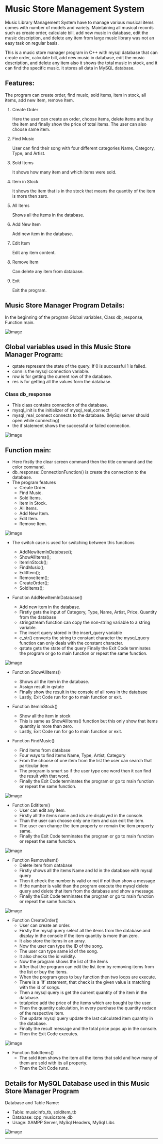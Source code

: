# Music Store Management System

Music Library Management System have to manage various musical items comes with number of models and variety. Maintaining all musical records such as create order, calculate bill, add new music in database, edit the music description, and delete any item from large music library was not an easy task on regular basis.

This is a music store manager program in C++ with mysql database that can create order, calculate bill, add new music in database, edit the music description, and delete any item also it shows the total music in stock, and it can find the specific music. it stores all data in MySQL database.

## Features:
The program can create order, find music, sold items, item in stock, all items, add new Item, remove Item.

1. Create Order

      Here the user can create an order, choose items, delete items and buy the item and finally show the price of total items. The user can also choose same item.

2. Find Music

      User can find their song with four different categories Name, Category, Type, and Artist.

3. Sold Items
  
      It shows how many item and which items were sold.

4. Item in Stock

      It shows the item that is in the stock that means the quantity of the item is more then zero.

5. All Items

      Shows all the items in the database.

6. Add New Item

      Add new item in the database.

7. Edit Item

      Edit any item content.

8. Remove Item

      Can delete any item from database.

9. Exit

      Exit the program.
      
      
## Music Store Manager Program Details:

In the beginning of the program Global variables, Class db_response, Function main.

![image](https://user-images.githubusercontent.com/73773202/150319417-a61c6f09-551d-4b21-beef-f6cd284cf2cc.png)


## Global variables used in this Music Store Manager Program:

* qstate represent the state of the query. If 0 is successful 1 is failed.
* conn is the mysql connection variable.
* row is for getting the current row of the database.
* res is for getting all the values form the database.

### Class db_response

* This class contains connection of the database.
* mysql_init is the initializer of mysql_real_connect
* mysql_real_connect connects to the database. (MySql server should open while connecting)
* the if statement shows the successful or failed connection.

![image](https://user-images.githubusercontent.com/73773202/150319697-6cabc456-2d52-4571-9009-fa0e377a46a8.png)


## Function main:

* Here firstly the clear screen command then the title command and the color command.
* db_response::ConnectionFunction() is create the connection to the database.
* The program features
    *  Create Order.
    *  Find Music.
    *  Sold Items.
    *  Item in Stock.
    *  All Items.
    *  Add New Item.
    *  Edit Item.
    *  Remove Item.

![image](https://user-images.githubusercontent.com/73773202/150319939-3777c40b-8532-4660-8696-95c17c43ad91.png)


* The switch case is used for switching between this functions
    *  AddNewItemInDatabase();
    *  ShowAllItems();
    *  ItemInStock();
    *  FindMusic();
    *  EditItem();
    *  RemoveItem();
    *  CreateOrder();
    *  SoldItems();


* Function AddNewItemInDatabase()
    *  Add new item in the database.
    *  Firstly gets the input of Category, Type, Name, Artist, Price, Quantity from the database
    *  stringstream function can copy the non-string variable to a string variable.
    *  The insert query stored in the insert_query variable
    *  c_str() converts the string to constant character the mysql_query function can only deals with the constant character.
    *  qstate gets the state of the query
Finally the Exit Code terminates the program or go to main function or repeat the same function.

![image](https://user-images.githubusercontent.com/73773202/150320622-adc3dd5d-61aa-45b9-928c-c30ccd5964c5.png)

* Function ShowAllItems()
    *  Shows all the item in the database.
    *  Assign result in qstate
    *  Finally show the result in the console of all rows in the database
    *  Lastly, Exit Code run for go to main function or exit.
   
 * Function ItemInStock()
    *  Show all the item in stock
    *  This is same as ShowAllItems() function but this only show that items quantity is more than zero.
    *  Lastly, Exit Code run for go to main function or exit.
* Function FindMusic()
    *  Find items from database
    *  Four ways to find items Name, Type, Artist, Category
    *  From the choose of one item from the list the user can search that particular item
    *  The program is smart so if the user type one word then it can find the result with that word.
    *  Finally the Exit Code terminates the program or go to main function or repeat the same function.

![image](https://user-images.githubusercontent.com/73773202/150320928-b3bab896-b5c6-4a86-945d-80f8db41ba56.png)


* Function EditItem()
    *  User can edit any item.
    *  Firstly all the items name and ids are displayed in the console.
    *  Than the user can choose only one item and can edit the item.
    *  The user can change the item property or remain the item property same.
    *  Finally the Exit Code terminates the program or go to main function or repeat the same function.

![image](https://user-images.githubusercontent.com/73773202/150321041-06f79e39-5e76-4c5e-ae12-8985e2f0abaa.png)


* Function RemoveItem()
    *  Delete item from database
    *  Firstly shows all the items Name and Id in the database with mysql query
    *  Then it check the number is valid or not if not than show a message
    *  If the number is valid than the program execute the mysql delete query and delete that item from the database and show a message.
    *  Finally the Exit Code terminates the program or go to main function or repeat the same function.

![image](https://user-images.githubusercontent.com/73773202/150321317-5d6d3149-b7a7-43a9-b3a3-bd76b8902a6a.png)


* Function CreateOrder()
    *  User can create an order.
    *  Firstly the mysql query select all the items from the database and display in the console if the item quantity is more than zero.
    *  It also store the items in an array.
    *  Now the user can type the ID of the song.
    *  The user can type same id of the song.
    *  It also checks the id validity.
    *  Now the program shows the list of the items
    *  After that the program can edit the list item by removing items from the list or buy the items.
    *  When the program goes to buy function then two loops are execute.
    *  There is a ‘If’ statement, that check is the given value is matching with the id of songs.
    *  Then a mysql query is get the current quantity of the item in the database.
    *  totalprice add the price of the items which are bought by the user.
    *  Then the quantity calculation, in every purchase the quantity reduce of the respective item.
    *  The update mysql query update the last calculated item quantity in the database.
    *  Finally the result message and the total price pops up in the console.
    *  Then the Exit Code executes.

![image](https://user-images.githubusercontent.com/73773202/150321531-5ce2cf4f-60fa-4955-934c-e0d8efee6f7f.png)
 
* Function SoldItems()
    *  The sold item shows the item all the items that sold and how many of them are sold with its all property.
    *  Then the Exit Code runs.

## Details for MySQL Database used in this Music Store Manager Program
Database and Table Name:

* Table: musicinfo_tb, solditem_tb
* Database: cpp_musicstore_db
* Usage: XAMPP Server, MySql Headers, MySql Libs

![image](https://user-images.githubusercontent.com/73773202/150322528-3d3102b9-fcd1-4772-b080-bbc3217144c5.png)


---

